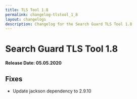```yaml
---
title: TLS Tool 1.8
permalink: changelog-tlstool_1_8
layout: changelogs
description: Changelog for the Search Guard TLS Tool 1.8
---
```

<!---
Copyright 2020 floragunn GmbH
-->

# Search Guard TLS Tool 1.8

**Release Date: 05.05.2020**

## Fixes

* Update jackson dependency to 2.9.10